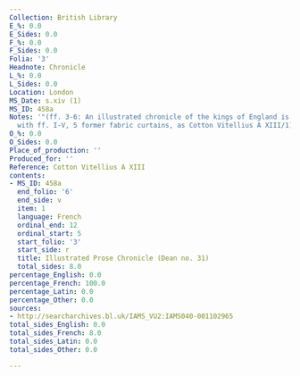 ```yaml
---
Collection: British Library
E_%: 0.0
E_Sides: 0.0
F_%: 0.0
F_Sides: 0.0
Folia: '3'
Headnote: Chronicle
L_%: 0.0
L_Sides: 0.0
Location: London
MS_Date: s.xiv (1)
MS_ID: 458a
Notes: '"(ff. 3-6: An illustrated chronicle of the kings of England is now bound separately
  with ff. I-V, 5 former fabric curtains, as Cotton Vitellius A XIII/1)"'
O_%: 0.0
O_Sides: 0.0
Place_of_production: ''
Produced_for: ''
Reference: Cotton Vitellius A XIII
contents:
- MS_ID: 458a
  end_folio: '6'
  end_side: v
  item: 1
  language: French
  ordinal_end: 12
  ordinal_start: 5
  start_folio: '3'
  start_side: r
  title: Illustrated Prose Chronicle (Dean no. 31)
  total_sides: 8.0
percentage_English: 0.0
percentage_French: 100.0
percentage_Latin: 0.0
percentage_Other: 0.0
sources:
- http://searcharchives.bl.uk/IAMS_VU2:IAMS040-001102965
total_sides_English: 0.0
total_sides_French: 8.0
total_sides_Latin: 0.0
total_sides_Other: 0.0

---
```

